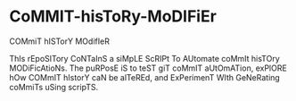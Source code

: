 # CoMMIT-hisToRy-MoDIFiEr
COMmiT hISTorY MOdifIeR

ThIs rEpoSITory CoNTaInS a siMpLE ScRIPt To AUtomate coMmIt hisTOry MODiFicAtioNs. The puRPosE iS to teST giT coMmIT aUtOmATion, exPlORE hOw COMmIT hIstorY caN be alTeREd, and ExPerimenT WIth GeNeRating coMmiTs uSing scripTS.
